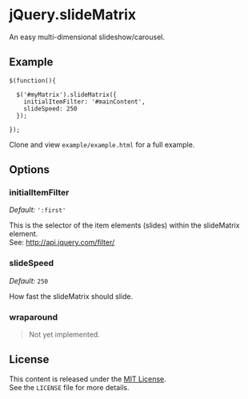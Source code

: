 # jQuery.slideMatrix

An easy multi-dimensional slideshow/carousel.

## Example

    $(function(){
      
      $('#myMatrix').slideMatrix({
        initialItemFilter: '#mainContent',
        slideSpeed: 250
      });
      
    });

Clone and view `example/example.html` for a full example.

## Options

### initialItemFilter

_Default:_ `':first'`

This is the selector of the item elements (slides) within the slideMatrix element.  
See: http://api.jquery.com/filter/

### slideSpeed

_Default:_ `250`

How fast the slideMatrix should slide.

### wraparound

> Not yet implemented.

## License

This content is released under the [MIT License](www.opensource.org/licenses/mit-license.php).  
See the `LICENSE` file for more details.